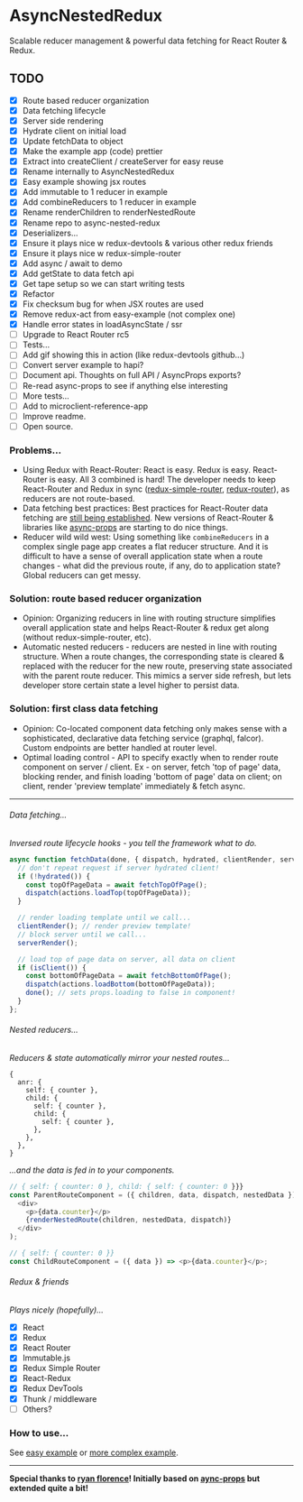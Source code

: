 # AsyncNestedRedux

Scalable reducer management & powerful data fetching for React Router & Redux.

## TODO
- [x] Route based reducer organization
- [x] Data fetching lifecycle
- [x] Server side rendering
- [x] Hydrate client on initial load
- [x] Update fetchData to object
- [x] Make the example app (code) prettier
- [x] Extract into createClient / createServer for easy reuse
- [x] Rename internally to AsyncNestedRedux
- [x] Easy example showing jsx routes
- [x] Add immutable to 1 reducer in example
- [x] Add combineReducers to 1 reducer in example
- [x] Rename renderChildren to renderNestedRoute
- [x] Rename repo to async-nested-redux
- [x] Deserializers...
- [x] Ensure it plays nice w redux-devtools & various other redux friends
- [x] Ensure it plays nice w redux-simple-router
- [x] Add async / await to demo
- [x] Add getState to data fetch api
- [x] Get tape setup so we can start writing tests
- [x] Refactor
- [x] Fix checksum bug for when JSX routes are used
- [x] Remove redux-act from easy-example (not complex one)
- [x] Handle error states in loadAsyncState / ssr
- [ ] Upgrade to React Router rc5
- [ ] Tests...
- [ ] Add gif showing this in action (like redux-devtools github...)
- [ ] Convert server example to hapi?
- [ ] Document api. Thoughts on full API / AsyncProps exports?
- [ ] Re-read async-props to see if anything else interesting
- [ ] More tests...
- [ ] Add to microclient-reference-app
- [ ] Improve readme.
- [ ] Open source.

### Problems...

- Using Redux with React-Router: React is easy. Redux is easy. React-Router is easy. All 3 combined is hard! The developer needs to keep React-Router and Redux in sync ([redux-simple-router](https://github.com/rackt/redux-simple-router), [redux-router](https://github.com/acdlite/redux-router)), as reducers are not route-based.
- Data fetching best practices: Best practices for React-Router data fetching are [still being established](https://github.com/rackt/react-router/issues/2638). New versions of React-Router & libraries like [async-props](https://github.com/rackt/async-props) are starting to do nice things.
- Reducer wild wild west: Using something like ```combineReducers``` in a complex single page app creates a flat reducer structure. And it is difficult to have a sense of overall application state when a route changes - what did the previous route, if any, do to application state? Global reducers can get messy.

### Solution: route based reducer organization

- Opinion: Organizing reducers in line with routing structure simplifies overall application state and helps React-Router & redux get along (without redux-simple-router, etc).
- Automatic nested reducers - reducers are nested in line with routing structure. When a route changes, the corresponding state is cleared & replaced with the reducer for the new route, preserving state associated with the parent route reducer. This mimics a server side refresh, but lets developer store certain state a level higher to persist data.

### Solution: first class data fetching

- Opinion: Co-located component data fetching only makes sense with a sophisticated, declarative data fetching service (graphql, falcor). Custom endpoints are better handled at router level.
- Optimal loading control - API to specify exactly when to render route component on server / client. Ex - on server, fetch 'top of page' data, blocking render, and finish loading 'bottom of page' data on client; on client, render 'preview template' immediately & fetch async.

---

###### Data fetching...
*Inversed route lifecycle hooks - you tell the framework what to do.*
```javascript
async function fetchData(done, { dispatch, hydrated, clientRender, serverRender, isClient }) => {
  // don't repeat request if server hydrated client!
  if (!hydrated()) {
    const topOfPageData = await fetchTopOfPage();
    dispatch(actions.loadTop(topOfPageData));
  }

  // render loading template until we call...
  clientRender(); // render preview template!
  // block server until we call...
  serverRender();

  // load top of page data on server, all data on client
  if (isClient()) {
    const bottomOfPageData = await fetchBottomOfPage();
    dispatch(actions.loadBottom(bottomOfPageData));
    done(); // sets props.loading to false in component!
  }
};
```

###### Nested reducers...
*Reducers & state automatically mirror your nested routes...*
```
{
  anr: {
    self: { counter },
    child: {
      self: { counter },
      child: {
        self: { counter },
      },
    },
  },
}
```

*...and the data is fed in to your components.*
```javascript
// { self: { counter: 0 }, child: { self: { counter: 0 }}}
const ParentRouteComponent = ({ children, data, dispatch, nestedData }) => (
  <div>
    <p>{data.counter}</p>
    {renderNestedRoute(children, nestedData, dispatch)}
  </div>
);

// { self: { counter: 0 }}
const ChildRouteComponent = ({ data }) => <p>{data.counter}</p>;
```

###### Redux & friends
*Plays nicely (hopefully)...*

- [x] React
- [x] Redux
- [x] React Router
- [x] Immutable.js
- [x] Redux Simple Router
- [x] React-Redux
- [x] Redux DevTools
- [x] Thunk / middleware
- [ ] Others?

### How to use...
See [easy example](easy-example) or [more complex example](example).

---

**Special thanks to [ryan florence](https://github.com/ryanflorence)! Initially based on [aync-props](https://github.com/rackt/async-props) but extended quite a bit!**
